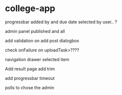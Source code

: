 # college-app


 progressbar 
 added by and due date selected by user.. ?
 
 admin panel published and all 
 
 
 add validation on add post dialogbox
 
 check onFailure on uploadTask>????
 
 navigation drawer selected item 
 

Add result page
add trim 

add progressbar timeout

polls to chose the admin
